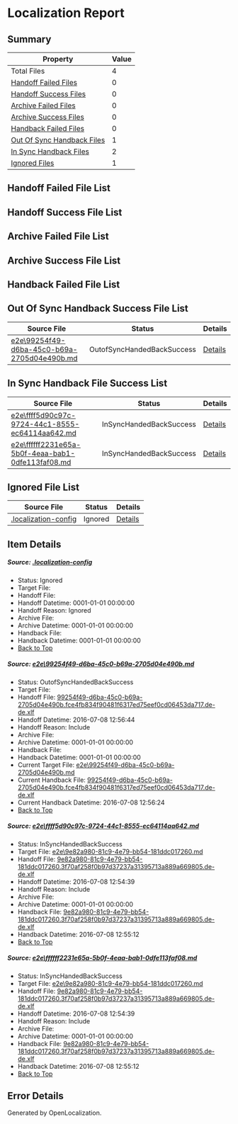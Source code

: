 # <a name='report-top'></a> Localization Report

## Summary
 Property | Value 
 -------- | ----- 
 Total Files | 4
[ Handoff Failed Files ](#handoff-failed-list)| 0
[ Handoff Success Files ](#handoff-success-list)| 0
[ Archive Failed Files ](#archive-failed-list)| 0
[ Archive Success Files ](#archive-success-list)| 0
[ Handback Failed Files ](#handback-failed-list)| 0
[ Out Of Sync Handback Files ](#outofsync-handback-success-list)| 1
[ In Sync Handback Files ](#insync-handback-success-list)| 2
[ Ignored Files ](#ignored-list)| 1

## <a name='handoff-failed-list'></a> Handoff Failed File List

## <a name='handoff-success-list'></a> Handoff Success File List

## <a name='archive-failed-list'></a> Archive Failed File List

## <a name='archive-success-list'></a> Archive Success File List

## <a name='handback-failed-list'></a> Handback Failed File List

## <a name='outofsync-handback-success-list'></a> Out Of Sync Handback Success File List
 Source File | Status | Details 
 ----------- | ------ | ------- 
 [e2e\99254f49-d6ba-45c0-b69a-2705d04e490b.md](https://github.com/OpenLocalizationTestOrg/oltest/blob/f64e9048462d02353c33977474d2c83eecbb4d9b/e2e/99254f49-d6ba-45c0-b69a-2705d04e490b.md) | OutofSyncHandedBackSuccess | [Details](#3713665d426b938bb42628fb00583a273137a2f41)

## <a name='insync-handback-success-list'></a> In Sync Handback File Success List
 Source File | Status | Details 
 ----------- | ------ | ------- 
 [e2e\ffff5d90c97c-9724-44c1-8555-ec64114aa642.md](https://github.com/OpenLocalizationTestOrg/oltest/blob/53e6ef96c73aff63a63aff33457d5ec56327bedb/e2e/ffff5d90c97c-9724-44c1-8555-ec64114aa642.md) | InSyncHandedBackSuccess | [Details](#a66b08abd2394178b0810a2c748d64ea850bc3af2)
 [e2e\ffffff2231e65a-5b0f-4eaa-bab1-0dfe113faf08.md](https://github.com/OpenLocalizationTestOrg/oltest/blob/f64e9048462d02353c33977474d2c83eecbb4d9b/e2e/ffffff2231e65a-5b0f-4eaa-bab1-0dfe113faf08.md) | InSyncHandedBackSuccess | [Details](#a66b08abd2394178b0810a2c748d64ea850bc3af3)

## <a name='ignored-list'></a> Ignored File List
 Source File | Status | Details 
 ----------- | ------ | ------- 
 [.localization-config](https://github.com/OpenLocalizationTestOrg/oltest/blob/f64e9048462d02353c33977474d2c83eecbb4d9b/.localization-config) | Ignored | [Details](#3d4f252ac210baf56311d7e97dcc2db10974dbd20)

## Item Details
##### <a name='3d4f252ac210baf56311d7e97dcc2db10974dbd20'></a> Source: [.localization-config](https://github.com/OpenLocalizationTestOrg/oltest/blob/f64e9048462d02353c33977474d2c83eecbb4d9b/.localization-config)
* Status: Ignored
* Target File: 
* Handoff File: 
* Handoff Datetime: 0001-01-01 00:00:00
* Handoff Reason: Ignored
* Archive File: 
* Archive Datetime: 0001-01-01 00:00:00
* Handback File: 
* Handback Datetime: 0001-01-01 00:00:00
* [Back to Top](#report-top)

##### <a name='3713665d426b938bb42628fb00583a273137a2f41'></a> Source: [e2e\99254f49-d6ba-45c0-b69a-2705d04e490b.md](https://github.com/OpenLocalizationTestOrg/oltest/blob/f64e9048462d02353c33977474d2c83eecbb4d9b/e2e/99254f49-d6ba-45c0-b69a-2705d04e490b.md)
* Status: OutofSyncHandedBackSuccess
* Target File: 
* Handoff File: [99254f49-d6ba-45c0-b69a-2705d04e490b.fce4fb834f90481f6317ed75eef0cd06453da717.de-de.xlf](https://github.com/OpenLocalizationTestOrg/olhandoff-e2e/blob/13cc8a705016867eda09f48ac3f618a318b0a842/ol-handoff/OpenLocalizationTestOrg/oltest-dede-fly/ci/ht/99254f49-d6ba-45c0-b69a-2705d04e490b.fce4fb834f90481f6317ed75eef0cd06453da717.de-de.xlf)
* Handoff Datetime: 2016-07-08 12:56:44
* Handoff Reason: Include
* Archive File: 
* Archive Datetime: 0001-01-01 00:00:00
* Handback File: 
* Handback Datetime: 0001-01-01 00:00:00
* Current Target File: [e2e\99254f49-d6ba-45c0-b69a-2705d04e490b.md](https://github.com/OpenLocalizationTestOrg/oltest-dede-fly/blob/f94dfba9cdeacb95280cfec85d3b31d4751ab132/e2e/99254f49-d6ba-45c0-b69a-2705d04e490b.md)
* Current Handback File: [99254f49-d6ba-45c0-b69a-2705d04e490b.fce4fb834f90481f6317ed75eef0cd06453da717.de-de.xlf](https://github.com/OpenLocalizationTestOrg/olhandback-e2e/blob/21dc2fb0f119fb08a5b808270582cfc868d5efd4/ol-handback/OpenLocalizationTestOrg/oltest-dede-fly/ci/ht/99254f49-d6ba-45c0-b69a-2705d04e490b.fce4fb834f90481f6317ed75eef0cd06453da717.de-de.xlf)
* Current Handback Datetime: 2016-07-08 12:56:24
* [Back to Top](#report-top)

##### <a name='a66b08abd2394178b0810a2c748d64ea850bc3af2'></a> Source: [e2e\ffff5d90c97c-9724-44c1-8555-ec64114aa642.md](https://github.com/OpenLocalizationTestOrg/oltest/blob/53e6ef96c73aff63a63aff33457d5ec56327bedb/e2e/ffff5d90c97c-9724-44c1-8555-ec64114aa642.md)
* Status: InSyncHandedBackSuccess
* Target File: [e2e\9e82a980-81c9-4e79-bb54-181ddc017260.md](https://github.com/OpenLocalizationTestOrg/oltest-dede-fly/blob/df2bb23b13de23a570a68cecf80d2640059b7956/e2e/9e82a980-81c9-4e79-bb54-181ddc017260.md)
* Handoff File: [9e82a980-81c9-4e79-bb54-181ddc017260.3f70af258f0b97d37237a31395713a889a669805.de-de.xlf](https://github.com/OpenLocalizationTestOrg/olhandoff-e2e/blob/e113327c91a4c2cc6ff953c7ca0cc3a40f642d3e/ol-handoff/OpenLocalizationTestOrg/oltest-dede-fly/ci/ht/9e82a980-81c9-4e79-bb54-181ddc017260.3f70af258f0b97d37237a31395713a889a669805.de-de.xlf)
* Handoff Datetime: 2016-07-08 12:54:39
* Handoff Reason: Include
* Archive File: 
* Archive Datetime: 0001-01-01 00:00:00
* Handback File: [9e82a980-81c9-4e79-bb54-181ddc017260.3f70af258f0b97d37237a31395713a889a669805.de-de.xlf](https://github.com/OpenLocalizationTestOrg/olhandback-e2e/blob/edf24e41c5b032ef69c34f012620f9a2b3b0d151/ol-handback/OpenLocalizationTestOrg/oltest-dede-fly/ci/ht/9e82a980-81c9-4e79-bb54-181ddc017260.3f70af258f0b97d37237a31395713a889a669805.de-de.xlf)
* Handback Datetime: 2016-07-08 12:55:12
* [Back to Top](#report-top)

##### <a name='a66b08abd2394178b0810a2c748d64ea850bc3af3'></a> Source: [e2e\ffffff2231e65a-5b0f-4eaa-bab1-0dfe113faf08.md](https://github.com/OpenLocalizationTestOrg/oltest/blob/f64e9048462d02353c33977474d2c83eecbb4d9b/e2e/ffffff2231e65a-5b0f-4eaa-bab1-0dfe113faf08.md)
* Status: InSyncHandedBackSuccess
* Target File: [e2e\9e82a980-81c9-4e79-bb54-181ddc017260.md](https://github.com/OpenLocalizationTestOrg/oltest-dede-fly/blob/df2bb23b13de23a570a68cecf80d2640059b7956/e2e/9e82a980-81c9-4e79-bb54-181ddc017260.md)
* Handoff File: [9e82a980-81c9-4e79-bb54-181ddc017260.3f70af258f0b97d37237a31395713a889a669805.de-de.xlf](https://github.com/OpenLocalizationTestOrg/olhandoff-e2e/blob/e113327c91a4c2cc6ff953c7ca0cc3a40f642d3e/ol-handoff/OpenLocalizationTestOrg/oltest-dede-fly/ci/ht/9e82a980-81c9-4e79-bb54-181ddc017260.3f70af258f0b97d37237a31395713a889a669805.de-de.xlf)
* Handoff Datetime: 2016-07-08 12:54:39
* Handoff Reason: Include
* Archive File: 
* Archive Datetime: 0001-01-01 00:00:00
* Handback File: [9e82a980-81c9-4e79-bb54-181ddc017260.3f70af258f0b97d37237a31395713a889a669805.de-de.xlf](https://github.com/OpenLocalizationTestOrg/olhandback-e2e/blob/edf24e41c5b032ef69c34f012620f9a2b3b0d151/ol-handback/OpenLocalizationTestOrg/oltest-dede-fly/ci/ht/9e82a980-81c9-4e79-bb54-181ddc017260.3f70af258f0b97d37237a31395713a889a669805.de-de.xlf)
* Handback Datetime: 2016-07-08 12:55:12
* [Back to Top](#report-top)


## Error Details

Generated by OpenLocalization.
